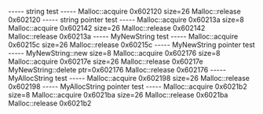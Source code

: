 ----- string test -----
Malloc::acquire 0x602120 size=26
Malloc::release 0x602120
----- string pointer test -----
Malloc::acquire 0x60213a size=8
Malloc::acquire 0x602142 size=26
Malloc::release 0x602142
Malloc::release 0x60213a
----- MyNewString test -----
Malloc::acquire 0x60215c size=26
Malloc::release 0x60215c
----- MyNewString pointer test -----
MyNewString::new size=8
Malloc::acquire 0x602176 size=8
Malloc::acquire 0x60217e size=26
Malloc::release 0x60217e
MyNewString::delete ptr=0x602176
Malloc::release 0x602176
----- MyAllocString test -----
Malloc::acquire 0x602198 size=26
Malloc::release 0x602198
----- MyAllocString pointer test -----
Malloc::acquire 0x6021b2 size=8
Malloc::acquire 0x6021ba size=26
Malloc::release 0x6021ba
Malloc::release 0x6021b2
